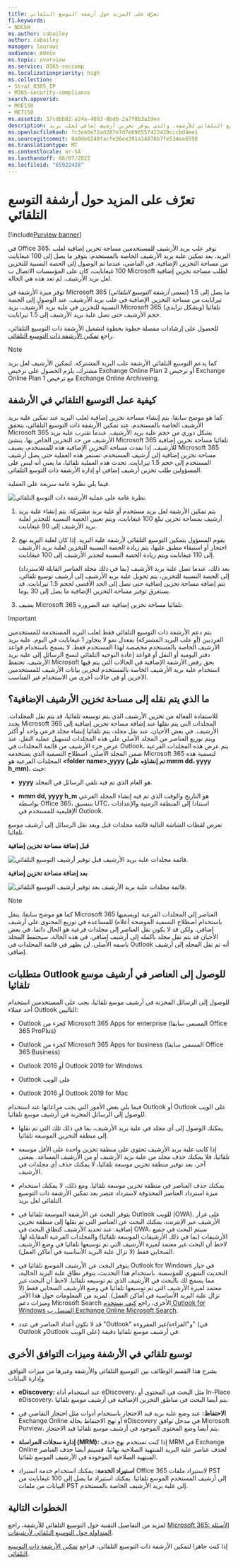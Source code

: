 ```yaml
---
title: تعرّف على المزيد حول أرشفة التوسع التلقائي
f1.keywords:
- NOCSH
ms.author: cabailey
author: cabailey
manager: laurawi
audience: Admin
ms.topic: overview
ms.service: O365-seccomp
ms.localizationpriority: high
ms.collection:
- Strat_O365_IP
- M365-security-compliance
search.appverid:
- MOE150
- MET150
ms.assetid: 37cdbb02-a24a-4093-8bdb-2a7f0b3a19ee
description: تعرف على التوسيع التلقائي للأرشفة، والذي يوفر تخزين أرشيف إضافي لعلب بريد Exchange Online.
ms.openlocfilehash: fc3e40e72ad287e7d7e696557422420cccbd4ee1
ms.sourcegitcommit: 8a0de6240facfe26ee391a14076b7fe534ee6598
ms.translationtype: MT
ms.contentlocale: ar-SA
ms.lasthandoff: 06/07/2022
ms.locfileid: "65922428"
---
```

# <a name="learn-about-auto-expanding-archiving"></a>تعرّف على المزيد حول أرشفة التوسع التلقائي

[!include[Purview banner](../includes/purview-rebrand-banner.md)]

في Office 365، توفر علب بريد الأرشيف للمستخدمين مساحة تخزين إضافية لعلب البريد. بعد تمكين علبة بريد الأرشيف الخاصة بالمستخدم، يتوفر ما يصل إلى 100 غيغابايت من مساحة التخزين الإضافية. في الماضي، عندما تم الوصول إلى الحصة النسبية للتخزين 100 غيغابايت، كان على المؤسسات الاتصال ب Microsoft لطلب مساحة تخزين إضافية لعل بريد الأرشيف. لم تعد هذه هي الحالة.

توفر ميزة الأرشفة في Microsoft 365 (تسمى *أرشفة التوسيع التلقائي*) ما يصل إلى 1.5 تيرابايت من مساحة التخزين الإضافية في علب بريد الأرشيف. عند الوصول إلى الحصة النسبية للتخزين في علبة بريد الأرشيف، يزيد Microsoft 365 تلقائيا (وبشكل تزايدي) حجم الأرشيف حتى تصل علبة بريد الأرشيف إلى 1.5 تيرابايت.

للحصول على إرشادات مفصلة خطوة بخطوة لتشغيل الأرشفة ذات التوسيع التلقائي، راجع [تمكين الأرشفة ذات التوسيع التلقائي](enable-autoexpanding-archiving.md).

> [!NOTE]
> كما يدعم التوسيع التلقائي الأرشفة علب البريد المشتركة. لتمكين الأرشيف لعل بريد مشترك، يلزم الحصول على ترخيص Exchange Online Plan 2 أو ترخيص Exchange Online Plan 1 مع ترخيص Exchange Online Archiveing.

## <a name="how-auto-expanding-archiving-works"></a>كيفية عمل التوسيع التلقائي في الأرشفة

كما هو موضح سابقا، يتم إنشاء مساحة تخزين إضافية لعلب البريد عند تمكين علبة بريد الأرشيف الخاصة بالمستخدم. عند تمكين الأرشفة ذات التوسيع التلقائي، يتحقق Microsoft 365 بشكل دوري من حجم علبة بريد الأرشيف. عندما تقترب علبة بريد الأرشيف من حد التخزين الخاص بها، ينشئ Microsoft 365 تلقائيا مساحة تخزين إضافية للأرشيف. إذا نفدت مساحة التخزين الإضافية هذه للمستخدم، يضيف Microsoft 365 مساحة تخزين إضافية إلى أرشيف المستخدم. تستمر هذه العملية حتى يصل أرشيف المستخدم إلى حجم 1.5 تيرابايت. تحدث هذه العملية تلقائيا، ما يعني أنه ليس على المسؤولين طلب تخزين أرشيف إضافي أو إدارة الأرشفة ذات التوسع التلقائي.

فيما يلي نظرة عامة سريعة على العملية.

![نظرة عامة على عملية الأرشفة ذات التوسع التلقائي.](../media/74355385-d990-44fe-8a87-6c3639d1f63f.png)

1. يتم تمكين الأرشفة لعل بريد مستخدم أو علبة بريد مشتركة. يتم إنشاء علبة بريد أرشيف بمساحة تخزين تبلغ 100 غيغابايت، ويتم تعيين الحصة النسبية للتحذير لعلبة بريد الأرشيف إلى 90 غيغابايت.

2. يقوم المسؤول بتمكين التوسيع التلقائي لأرشفة علبة البريد. إذا كان لعلبة البريد نهج احتجاز أو استبقاء مطبق عليها، يتم زيادة الحصة النسبية للتخزين لعلبة بريد الأرشيف إلى 110 غيغابايت ويتم زيادة الحصة النسبية لتحذير الأرشيف إلى 100 غيغابايت.
    
    بعد ذلك، عندما تصل علبة بريد الأرشيف (بما في ذلك مجلد العناصر القابلة للاسترداد) إلى الحصة النسبية للتخزين، يتم تحويل علبة بريد الأرشيف إلى أرشيف توسيع تلقائي. تتم إضافة مساحة تخزين إضافية حتى تصل إلى الحد الأقصى لحجم 1.5 تيرابايت. قد يستغرق توفير مساحة التخزين الإضافية ما يصل إلى 30 يوما.

3. يضيف Microsoft 365 تلقائيا مساحة تخزين إضافية عند الضرورة.

> [!IMPORTANT]
> يتم دعم الأرشفة ذات التوسيع التلقائي فقط لعلب البريد المستخدمة للمستخدمين الفرديين (أو علب البريد المشتركة) بمعدل نمو لا يتجاوز 1 غيغابايت في اليوم. علبة بريد الأرشيف الخاصة بالمستخدم مخصصة لهذا المستخدم فقط. لا يسمح باستخدام قواعد دفتر اليومية أو النقل أو قواعد إعادة التوجيه التلقائي لنسخ الرسائل إلى علبة بريد الأرشيف. تحتفظ Microsoft بحق رفض الأرشفة الإضافية في الحالات التي يتم فيها استخدام علبة بريد الأرشيف الخاصة بالمستخدم لتخزين بيانات الأرشيف للمستخدمين الآخرين أو في حالات أخرى من الاستخدام غير المناسب.

## <a name="what-gets-moved-to-the-additional-archive-storage-space"></a>ما الذي يتم نقله إلى مساحة تخزين الأرشيف الإضافية؟

للاستفادة الفعالة من تخزين الأرشيف الذي يتم توسيعه تلقائيا، قد يتم نقل المجلدات. يحدد Microsoft 365 المجلدات التي يتم نقلها عند إضافة مساحة تخزين إضافية إلى الأرشيف. في بعض الأحيان، عند نقل مجلد، يتم تلقائيا إنشاء مجلد فرعي واحد أو أكثر ويتم توزيع العناصر من المجلد الأصلي على هذه المجلدات لتسهيل عملية النقل. عند عرض جزء الأرشيف من قائمة المجلدات في Outlook، يتم عرض هذه المجلدات الفرعية ضمن المجلد الأصلي. اصطلاح التسمية الذي يستخدمه Microsoft 365 لتسمية هذه المجلدات الفرعية هو **\<folder name\>_yyyy (تم إنشاؤه على mmm dd، yyyy h_mm)**، حيث:

- **yyyy** هو العام الذي تم فيه تلقي الرسائل في المجلد.

- **mmm dd, yyyy h_m** هو التاريخ والوقت الذي تم فيه إنشاء المجلد الفرعي بواسطة Office 365، بتنسيق UTC، استنادا إلى المنطقة الزمنية والإعدادات الإقليمية للمستخدم في Outlook.

تعرض لقطات الشاشة التالية قائمة مجلدات قبل وبعد نقل الرسائل إلى أرشيف موسع تلقائيا.

 **قبل إضافة مساحة تخزين إضافية**

![قائمة مجلدات علبة بريد الأرشيف قبل توفير أرشيف التوسيع التلقائي.](../media/5d6d6420-e562-4912-aaab-1c111762b3f6.png)

 **بعد إضافة مساحة تخزين إضافية**

![قائمة مجلدات علبة بريد الأرشيف بعد توفير أرشيف التوسيع التلقائي.](../media/c03c5f51-23fa-4fc2-b887-7e7e5cce30da.png)

> [!NOTE]
> كما هو موضح سابقا، ينقل Microsoft 365 العناصر إلى المجلدات الفرعية (ويسميها باستخدام اصطلاح التسمية الموضحة أعلاه) للمساعدة في توزيع المحتوى على أرشيف إضافي. ولكن قد لا يكون نقل العناصر إلى مجلدات فرعية هو الحال دائما. في بعض الأحيان قد يتم نقل مجلد بأكمله إلى أرشيف إضافي. في هذه الحالة، سيحتفظ المجلد باسمه الأصلي.  لن يظهر في قائمة المجلدات في Outlook أنه تم نقل المجلد إلى أرشيف إضافي.

## <a name="outlook-requirements-for-accessing-items-in-an-auto-expanded-archive"></a>متطلبات Outlook للوصول إلى العناصر في أرشيف موسع تلقائيا

للوصول إلى الرسائل المخزنة في أرشيف موسع تلقائيا، يجب على المستخدمين استخدام أحد عملاء Outlook التاليين:

- Outlook كجزء من Microsoft 365 Apps for enterprise (المسمى سابقا Office 365 ProPlus)

- Outlook كجزء من Microsoft 365 Apps for business (المسمى سابقا Office 365 Business)

- Outlook 2016 أو Outlook 2019 for Windows

- Outlook على الويب

- Outlook 2016 أو Outlook 2019 for Mac

فيما يلي بعض الأمور التي يجب مراعاتها عند استخدام Outlook أو Outlook على الويب للوصول إلى الرسائل المخزنة في أرشيف موسع تلقائيا.

- يمكنك الوصول إلى أي مجلد في علبة بريد الأرشيف، بما في ذلك تلك التي تم نقلها إلى منطقة التخزين الموسعة تلقائيا.

- إذا كانت علبة بريد الأرشيف تحتوي على منطقة تخزين واحدة على الأقل موسعة تلقائيا، فلا يمكنك حذف مجلد من علبة بريد الأرشيف أو من الأرشيف المساعد. بمعنى آخر، بعد توفير منطقة تخزين موسعة تلقائيا، لا يمكنك حذف أي مجلدات في الأرشيف.

- يمكنك حذف العناصر في منطقة تخزين موسعة تلقائيا. ومع ذلك، لا يمكنك استخدام ميزة استرداد العناصر المحذوفة لاسترداد عنصر بعد تمكين الأرشفة ذات التوسيع التلقائي لعل بريد.

- يتوفر البحث عن الأرشفة الموسعة تلقائيا في Outlook للويب (OWA). على غرار الأرشيف عبر الإنترنت، يمكنك البحث عن العناصر التي تم نقلها إلى منطقة تخزين إضافية. عند تحديد الأرشيف كنطاق البحث في OWA، سيتم البحث في جميع الأرشيفات (بما في ذلك الأرشيفات الموسعة تلقائيا) والمجلدات الفرعية المقابلة لها. لاحظ أن البحث غير معتمد لميزة الأرشيف التي تم توسيعها تلقائيا في وضع الأرشيف السحابي فقط (لا تزال علبة البريد الأساسية في أماكن العمل).

- يتوفر البحث عن الأرشيف الموسع تلقائيا في Outlook for Windows في خيار التحديث الشهري للمؤسسة. باستخدام هذا التحديث، يتوفر نطاق علبة البريد الحالية، مما يسمح لك بالبحث في الأرشيف الذي تم توسيعه تلقائيا. لاحظ أن البحث غير معتمد لميزة الأرشيف التي تم توسيعها تلقائيا في وضع الأرشيف السحابي فقط (لا تزال علبة البريد الأساسية في أماكن العمل). لمزيد من المعلومات حول هذا الأمر وميزات دعم Microsoft Search الأخرى، راجع [كيف يستخدم Outlook for Windows المتصل ب Exchange Online Microsoft Search](https://techcommunity.microsoft.com/t5/outlook-global-customer-service/how-outlook-for-windows-connected-to-exchange-online-utilizes/ba-p/1715045). 

- قد لا تكون أعداد العناصر في عدد "Outlook" و"القراءة/غير المقروءة" (في Outlook وOutlook على الويب) في أرشيف موسع تلقائيا دقيقة.

## <a name="auto-expanding-archiving-and-other-compliance-features"></a>توسيع تلقائي في الأرشفة وميزات التوافق الأخرى

يشرح هذا القسم الوظائف بين التوسيع التلقائي والأرشفة وغيرها من ميزات التوافق وإدارة البيانات.

- **eDiscovery:** عند استخدام أداة eDiscovery، مثل البحث في المحتوى أو In-Place eDiscovery، يتم أيضا البحث في مناطق التخزين الإضافية في أرشيف موسع تلقائيا.

- **الاحتفاظ:** عند وضع علبة بريد قيد الاحتجاز باستخدام أدوات مثل احتجاز التقاضي في Exchange Online أو نهج الاحتفاظ بحالة eDiscovery في مدخل توافق Microsoft Purview، يتم أيضا وضع المحتوى الموجود في أرشيف موسع تلقائيا قيد الاحتجاز.

- **إدارة سجلات المراسلة (MRM):** إذا كنت تستخدم نهج حذف MRM في Exchange Online لحذف عناصر علبة البريد المنتهية الصلاحية نهائيا، فسيتم أيضا حذف العناصر المنتهية الصلاحية الموجودة في الأرشيف الموسع تلقائيا.

- **استيراد الخدمة:** يمكنك استخدام خدمة استيراد Office 365 لاستيراد ملفات PST إلى أرشيف المستخدم الموسع تلقائيا. يمكنك استيراد ما يصل إلى 100 غيغابايت من البيانات من ملفات PST إلى علبة بريد الأرشيف الخاصة بالمستخدم.

## <a name="next-steps"></a>الخطوات التالية

لمزيد من التفاصيل التقنية حول التوسيع التلقائي للأرشفة، راجع [Microsoft 365: الأسئلة المتداولة حول التوسيع التلقائي لأرشيفات](https://techcommunity.microsoft.com/t5/exchange-team-blog/office-365-auto-expanding-archives-faq/ba-p/607784).

إذا كنت جاهزا لتمكين الأرشفة ذات التوسيع التلقائي، فراجع [تمكين الأرشفة ذات التوسيع التلقائي](enable-autoexpanding-archiving.md).
